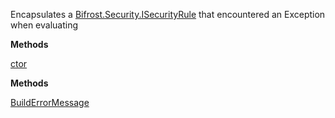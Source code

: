 Encapsulates a [Bifrost.Security.ISecurityRule](Bifrost.Security.ISecurityRule) that encountered an Exception when evaluating

**Methods**

[ctor](Bifrost.Security.RuleEvaluationError.ctor)


**Methods**

[BuildErrorMessage](Bifrost.Security.RuleEvaluationError.BuildErrorMessage)
